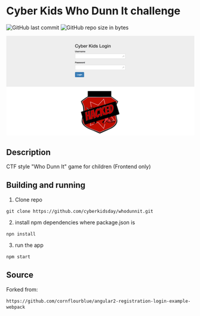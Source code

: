 # Cyber Kids Who Dunn It challenge
![GitHub last commit](https://img.shields.io/github/last-commit/cyberkidsday/whodunnit.svg) 
![GitHub repo size in bytes](https://img.shields.io/github/repo-size/cyberkidsday/whodunnit.svg)

![CyberKids Website Example](login_page.png)

## Description

CTF style "Who Dunn It" game for children (Frontend only)

## Building and running

1. Clone repo
```
git clone https://github.com/cyberkidsday/whodunnit.git
```
2. install npm dependencies where package.json is
```
npn install
```
3. run the app
```
npm start
```


## Source
Forked from:
```
https://github.com/cornflourblue/angular2-registration-login-example-webpack
```
